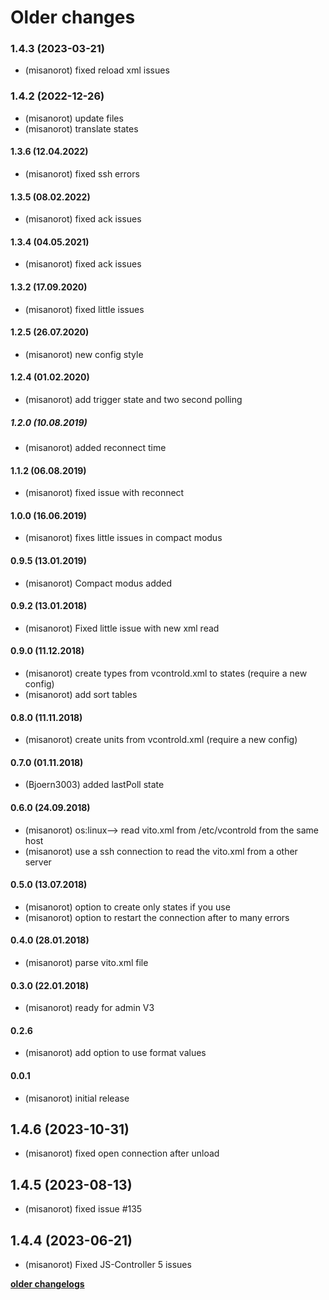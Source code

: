 # Older changes

### 1.4.3 (2023-03-21)
* (misanorot) fixed reload xml issues

### 1.4.2 (2022-12-26)
* (misanorot) update files 
* (misanorot) translate states 

#### 1.3.6 (12.04.2022)
* (misanorot) fixed ssh errors
#### 1.3.5 (08.02.2022)
* (misanorot) fixed ack issues

#### 1.3.4 (04.05.2021)
* (misanorot) fixed ack issues

#### 1.3.2 (17.09.2020)
* (misanorot) fixed little issues

#### 1.2.5 (26.07.2020)
* (misanorot) new config style

#### 1.2.4 (01.02.2020)
* (misanorot) add trigger state and two second polling

##### 1.2.0 (10.08.2019)
* (misanorot) added reconnect time

#### 1.1.2 (06.08.2019)
* (misanorot) fixed issue with reconnect

#### 1.0.0 (16.06.2019)
* (misanorot) fixes little issues in compact modus

#### 0.9.5 (13.01.2019)
* (misanorot) Compact modus added

#### 0.9.2 (13.01.2018)
* (misanorot) Fixed little issue with new xml read

#### 0.9.0 (11.12.2018)
* (misanorot) create types from vcontrold.xml to states (require a new config)
* (misanorot) add sort tables

#### 0.8.0 (11.11.2018)
* (misanorot) create units from vcontrold.xml (require a new config)

#### 0.7.0 (01.11.2018)
* (Bjoern3003) added lastPoll state

#### 0.6.0 (24.09.2018)
* (misanorot) os:linux--> read vito.xml from /etc/vcontrold from the same host
* (misanorot) use a ssh connection to read the vito.xml from a other server

#### 0.5.0 (13.07.2018)
* (misanorot) option to create only states if you use
* (misanorot) option to restart the connection after to many errors

#### 0.4.0 (28.01.2018)
* (misanorot) parse vito.xml file

#### 0.3.0 (22.01.2018)
* (misanorot) ready for admin V3

#### 0.2.6
* (misanorot) add option to use format values

#### 0.0.1
* (misanorot) initial release
## 1.4.6 (2023-10-31)
* (misanorot) fixed open connection after unload

## 1.4.5 (2023-08-13)
* (misanorot) fixed issue #135

## 1.4.4 (2023-06-21) 
* (misanorot) Fixed JS-Controller 5 issues

**[older changelogs](CHANGELOG_OLD.md)**
